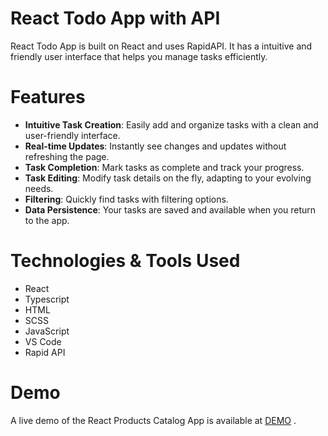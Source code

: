# React Todo App with API
React Todo App is built on React and uses RapidAPI. It has a intuitive and friendly user interface that helps you manage tasks efficiently.

# Features
- <strong>Intuitive Task Creation</strong>: Easily add and organize tasks with a clean and user-friendly interface.
- <strong>Real-time Updates</strong>: Instantly see changes and updates without refreshing the page.
- <strong>Task Completion</strong>: Mark tasks as complete and track your progress.
- <strong>Task Editing</strong>: Modify task details on the fly, adapting to your evolving needs.
- <strong>Filtering</strong>: Quickly find tasks with filtering options.
- <strong>Data Persistence</strong>: Your tasks are saved and available when you return to the app.

# Technologies & Tools Used
- React
- Typescript
- HTML
- SCSS
- JavaScript
- VS Code
- Rapid API

# Demo
A live demo of the React Products Catalog App is available at [DEMO](https://kbekher.github.io/react_todo-app-with-api/) .

